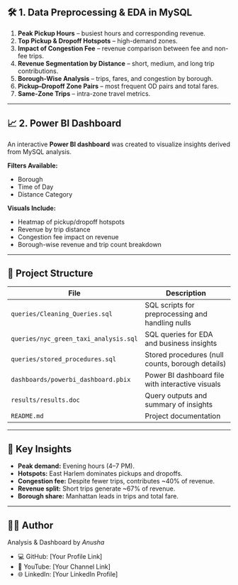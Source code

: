 ## 🛠️ 1. Data Preprocessing & EDA in MySQL

1. **Peak Pickup Hours** – busiest hours and corresponding revenue.  
2. **Top Pickup & Dropoff Hotspots** – high-demand zones.  
3. **Impact of Congestion Fee** – revenue comparison between fee and non-fee trips.  
4. **Revenue Segmentation by Distance** – short, medium, and long trip contributions.  
5. **Borough-Wise Analysis** – trips, fares, and congestion by borough.  
6. **Pickup–Dropoff Zone Pairs** – most frequent OD pairs and total fares.  
7. **Same-Zone Trips** – intra-zone travel metrics.  

----

## 📈 2. Power BI Dashboard

An interactive **Power BI dashboard** was created to visualize insights derived from MySQL analysis.  

**Filters Available:**  
- Borough  
- Time of Day  
- Distance Category  

**Visuals Include:**  
- Heatmap of pickup/dropoff hotspots  
- Revenue by trip distance  
- Congestion fee impact on revenue  
- Borough-wise revenue and trip count breakdown  

---

## 📂 Project Structure

|         File                | Description |
|-----------------------------|-------------|
| `queries/Cleaning_Queries.sql`       | SQL scripts for preprocessing and handling nulls |
| `queries/nyc_green_taxi_analysis.sql` | SQL queries for EDA and business insights |
| `queries/stored_procedures.sql`      | Stored procedures (null counts, borough details) |
| `dashboards/powerbi_dashboard.pbix`  | Power BI dashboard file with interactive visuals |
| `results/results.doc`                 | Query outputs and summary of insights |
| `README.md`                           | Project documentation |

---

## 🚀 Key Insights

- **Peak demand:** Evening hours (4–7 PM).  
- **Hotspots:** East Harlem dominates pickups and dropoffs.  
- **Congestion fee:** Despite fewer trips, contributes ~40% of revenue.  
- **Revenue split:** Short trips generate ~67% of revenue.  
- **Borough share:** Manhattan leads in trips and total fare.  

---

## 👩‍💻 Author
Analysis & Dashboard by *Anusha*  

- 💻 GitHub: [Your Profile Link]  
- 🎥 YouTube: [Your Channel Link]  
- 🌐 LinkedIn: [Your LinkedIn Profile]  



